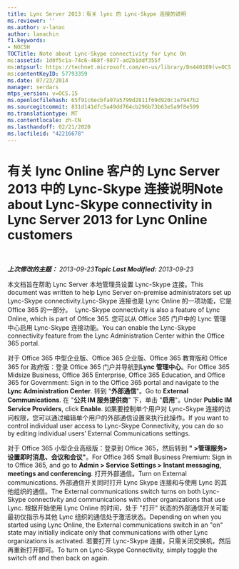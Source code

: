 ```yaml
---
title: Lync Server 2013：有关 lync 的 Lync-Skype 连接的说明
ms.reviewer: ''
ms.author: v-lanac
author: lanachin
f1.keywords:
- NOCSH
TOCTitle: Note about Lync-Skype connectivity for Lync On
ms:assetid: 1d0f5c1a-74c6-468f-9877-ad2b1ddf355f
ms:mtpsurl: https://technet.microsoft.com/en-us/library/Dn440169(v=OCS.15)
ms:contentKeyID: 57793359
ms.date: 07/23/2014
manager: serdars
mtps_version: v=OCS.15
ms.openlocfilehash: 65f91c6ecbfa97a5799d2811f69d920c1e7947b2
ms.sourcegitcommit: 831d141dfc5a49dd764cb296b73b63e5a9f8e599
ms.translationtype: MT
ms.contentlocale: zh-CN
ms.lasthandoff: 02/21/2020
ms.locfileid: "42216678"
---
```

<div data-xmlns="http://www.w3.org/1999/xhtml">

<div class="topic" data-xmlns="http://www.w3.org/1999/xhtml" data-msxsl="urn:schemas-microsoft-com:xslt" data-cs="https://msdn.microsoft.com/">

<div data-asp="https://msdn2.microsoft.com/asp">

# <a name="note-about-lync-skype-connectivity-in-lync-server-2013-for-lync-online-customers"></a><span data-ttu-id="5c919-102">有关 lync Online 客户的 Lync Server 2013 中的 Lync-Skype 连接说明</span><span class="sxs-lookup"><span data-stu-id="5c919-102">Note about Lync-Skype connectivity in Lync Server 2013 for Lync Online customers</span></span>

</div>

<div id="mainSection">

<div id="mainBody">

<span> </span>

<span data-ttu-id="5c919-103">_**上次修改的主题：** 2013-09-23_</span><span class="sxs-lookup"><span data-stu-id="5c919-103">_**Topic Last Modified:** 2013-09-23_</span></span>

<span data-ttu-id="5c919-104">本文档旨在帮助 Lync Server 本地管理员设置 Lync-Skype 连接。</span><span class="sxs-lookup"><span data-stu-id="5c919-104">This document was written to help Lync Server on-premise administrators set up Lync-Skype connectivity.</span></span><span data-ttu-id="5c919-105">Lync-Skype 连接也是 Lync Online 的一项功能，它是 Office 365 的一部分。</span><span class="sxs-lookup"><span data-stu-id="5c919-105">  Lync-Skype connectivity is also a feature of Lync Online, which is part of Office 365.</span></span> <span data-ttu-id="5c919-106">您可以从 Office 365 门户中的 Lync 管理中心启用 Lync-Skype 连接功能。</span><span class="sxs-lookup"><span data-stu-id="5c919-106">You can enable the Lync-Skype connectivity feature from the Lync Administration Center within the Office 365 portal.</span></span>

<span data-ttu-id="5c919-107">对于 Office 365 中型企业版、Office 365 企业版、Office 365 教育版和 Office 365 for 政府版：登录 Office 365 门户并导航到**Lync 管理中心**。</span><span class="sxs-lookup"><span data-stu-id="5c919-107">For Office 365 Midsize Business, Office 365 Enterprise, Office 365 Education, and Office 365 for Government: Sign in to the Office 365 portal and navigate to the **Lync Administration Center**.</span></span> <span data-ttu-id="5c919-108">转到 "**外部通信**"。</span><span class="sxs-lookup"><span data-stu-id="5c919-108">Go to **External Communications**.</span></span> <span data-ttu-id="5c919-109">在 "**公共 IM 服务提供商**" 下，单击 "**启用**"。</span><span class="sxs-lookup"><span data-stu-id="5c919-109">Under **Public IM Service Providers**, click **Enable**.</span></span> <span data-ttu-id="5c919-110">如果要控制单个用户对 Lync-Skype 连接的访问权限，您可以通过编辑单个用户的外部通信设置来执行此操作。</span><span class="sxs-lookup"><span data-stu-id="5c919-110">If you want to control individual user access to Lync-Skype Connectivity, you can do so by editing individual users’ External Communications settings.</span></span>

<span data-ttu-id="5c919-111">对于 Office 365 小型企业高级版：登录到 Office 365，然后转到 **" \>管理服务\>设置即时消息、会议和会议"**。</span><span class="sxs-lookup"><span data-stu-id="5c919-111">For Office 365 Small Business Premium: Sign in to Office 365, and go to **Admin \> Service Settings \> Instant messaging, meetings and conferencing**.</span></span> <span data-ttu-id="5c919-112">打开外部通信。</span><span class="sxs-lookup"><span data-stu-id="5c919-112">Turn on External communications.</span></span> <span data-ttu-id="5c919-113">外部通信开关同时打开 Lync Skype 连接和与使用 Lync 的其他组织的通信。</span><span class="sxs-lookup"><span data-stu-id="5c919-113">The External communications switch turns on both Lync-Skype connectivity and communications with other organizations that use Lync.</span></span> <span data-ttu-id="5c919-114">根据开始使用 Lync Online 的时间，处于 "打开" 状态的外部通信开关可能最初仅指示与其他 Lync 组织的通信处于激活状态。</span><span class="sxs-lookup"><span data-stu-id="5c919-114">Depending on when you started using Lync Online, the External communications switch in an "on" state may initially indicate only that communications with other Lync organizations is activated.</span></span> <span data-ttu-id="5c919-115">若要打开 Lync-Skype 连接，只需关闭交换机，然后再重新打开即可。</span><span class="sxs-lookup"><span data-stu-id="5c919-115">To turn on Lync-Skype Connectivity, simply toggle the switch off and then back on again.</span></span>

</div>

<span> </span>

</div>

</div>

</div>

